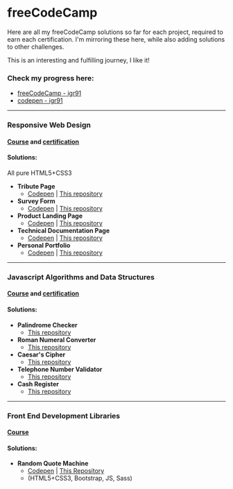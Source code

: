 # freeCodeCamp

Here are all my freeCodeCamp solutions so far for each project, required to earn each certification. I'm mirroring these here, while also adding solutions to other challenges.

This is an interesting and fulfilling journey, I like it!

### Check my progress here:

* [freeCodeCamp - igr91](https://www.freecodecamp.org/igr91)
* [codepen - igr91](https://codepen.io/igr91)

-----------------

### Responsive Web Design
#### [Course](https://www.freecodecamp.org/learn/responsive-web-design/) and [certification](https://www.freecodecamp.org/certification/igr91/responsive-web-design)

#### Solutions:

All pure HTML5+CSS3

* **Tribute Page**
  * [Codepen](https://codepen.io/igr91/pen/eYdKGjN) | [This repository](ProjectSolutions/ResponsiveWebDesign/Tribute)
* **Survey Form**
  * [Codepen](https://codepen.io/igr91/pen/abmjWzg) | [This repository](ProjectSolutions/ResponsiveWebDesign/Survey)
* **Product Landing Page**
  * [Codepen](https://codepen.io/igr91/pen/ExgpOoW) | [This repository](ProjectSolutions/ResponsiveWebDesign/LandingPage)
* **Technical Documentation Page**
  * [Codepen](https://codepen.io/igr91/pen/xxEmdNM) | [This repository](ProjectSolutions/ResponsiveWebDesign/TechnicalDocumentation)
* **Personal Portfolio**
  * [Codepen](https://codepen.io/igr91/pen/jOMgKrY) | [This repository](ProjectSolutions/ResponsiveWebDesign/PersonalPortfolio)

-----------------
### Javascript Algorithms and Data Structures

#### [Course](https://www.freecodecamp.org/learn/javascript-algorithms-and-data-structures/) and [certification](https://www.freecodecamp.org/certification/igr91/javascript-algorithms-and-data-structures)

#### Solutions:

* **Palindrome Checker**
  * [This repository](ProjectSolutions/JSAlgorithmsAndDataStructures/palindromeChecker.js)
* **Roman Numeral Converter**
  * [This repository](ProjectSolutions/JSAlgorithmsAndDataStructures/convertToRoman.js)
* **Caesar's Cipher**
  * [This repository](ProjectSolutions/JSAlgorithmsAndDataStructures/caesarsCipher.js)
* **Telephone Number Validator**
  * [This repository](ProjectSolutions/JSAlgorithmsAndDataStructures/telephoneCheck.js)
* **Cash Register**
  * [This repository](ProjectSolutions/JSAlgorithmsAndDataStructures/checkCashRegister.js)

-----------------
### Front End Development Libraries 
#### [Course](https://www.freecodecamp.org/learn/front-end-libraries/)

#### Solutions:

* **Random Quote Machine**
    * [Codepen](https://codepen.io/igr91/pen/WNoWGNP) | [This Repository](ProjectSolutions/FrontendLibraries/RandomQuoteMachine)
  * (HTML5+CSS3, Bootstrap, JS, Sass)
